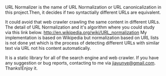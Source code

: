 URL Normalizer is the name of URL Normalization or URL canonicalization in this project.Then, it decides if two syntactially different URLs are equivalent.

It could avoid that web crawler crawling the same content in different URLs.
The detail of URL Normalization and it's algorithm where you could study via this link below.
http://en.wikipedia.org/wiki/URL_normalization
My implementation is based on Wikipedia but normalization based on URL lists is not done yet which is the process of detecting different URLs with similar text via URL not his content automatically.

It is a static library for all of the search engine and web crawler. If you have any suggestion or bug reports,
contacting to me via jiayunye@gmail.com.
Thanks!Enjoy it.